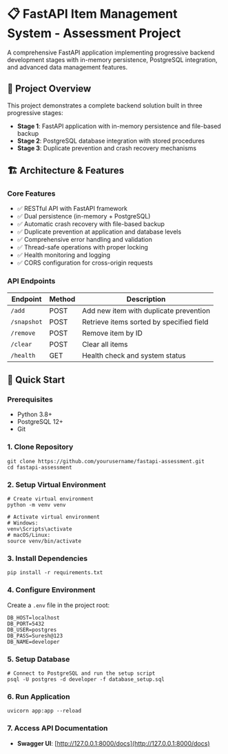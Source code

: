 # 📋 **FastAPI Item Management System - Assessment Project**

A comprehensive FastAPI application implementing progressive backend development stages with in-memory persistence, PostgreSQL integration, and advanced data management features.

## 🎯 **Project Overview**

This project demonstrates a complete backend solution built in three progressive stages:

- **Stage 1**: FastAPI application with in-memory persistence and file-based backup
- **Stage 2**: PostgreSQL database integration with stored procedures
- **Stage 3**: Duplicate prevention and crash recovery mechanisms


## 🏗️ **Architecture & Features**

### **Core Features**

- ✅ RESTful API with FastAPI framework
- ✅ Dual persistence (in-memory + PostgreSQL)
- ✅ Automatic crash recovery with file-based backup
- ✅ Duplicate prevention at application and database levels
- ✅ Comprehensive error handling and validation
- ✅ Thread-safe operations with proper locking
- ✅ Health monitoring and logging
- ✅ CORS configuration for cross-origin requests


### **API Endpoints**

| Endpoint | Method | Description
|-----|-----|-----
| `/add` | POST | Add new item with duplicate prevention
| `/snapshot` | POST | Retrieve items sorted by specified field
| `/remove` | POST | Remove item by ID
| `/clear` | POST | Clear all items
| `/health` | GET | Health check and system status


## 🚀 **Quick Start**

### **Prerequisites**

- Python 3.8+
- PostgreSQL 12+
- Git


### **1. Clone Repository**

```shellscript
git clone https://github.com/yourusername/fastapi-assessment.git
cd fastapi-assessment
```

### **2. Setup Virtual Environment**

```shellscript
# Create virtual environment
python -m venv venv

# Activate virtual environment
# Windows:
venv\Scripts\activate
# macOS/Linux:
source venv/bin/activate
```

### **3. Install Dependencies**

```shellscript
pip install -r requirements.txt
```

### **4. Configure Environment**

Create a `.env` file in the project root:

```plaintext
DB_HOST=localhost
DB_PORT=5432
DB_USER=postgres
DB_PASS=Suresh@123
DB_NAME=developer
```

### **5. Setup Database**

```shellscript
# Connect to PostgreSQL and run the setup script
psql -U postgres -d developer -f database_setup.sql
```

### **6. Run Application**

```shellscript
uvicorn app:app --reload
```

### **7. Access API Documentation**

- **Swagger UI**: [http://127.0.0.1:8000/docs](http://127.0.0.1:8000/docs)
